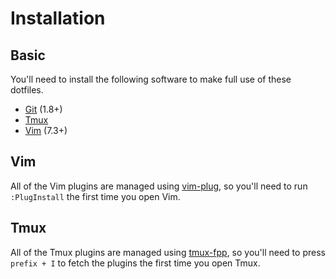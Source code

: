 # Installation

## Basic 
You'll need to install the following software to make full use of these dotfiles.

- [Git](http://git-scm.com/) (1.8+)
- [Tmux](http://tmux.sourceforge.net/)
- [Vim](http://www.vim.org/) (7.3+)

## Vim
All of the Vim plugins are managed using [vim-plug](https://github.com/junegunn/vim-plug), so you'll need to run `:PlugInstall` the first time you open Vim.

## Tmux
All of the Tmux plugins are managed using [tmux-fpp](https://github.com/tmux-plugins/tmux-fpp), so you'll need to press `prefix + I` to fetch the plugins the first time you open Tmux.
